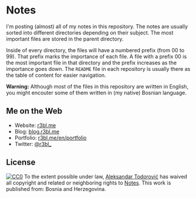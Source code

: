 # Notes

I'm posting (almost) all of my notes in this repository. The notes are usually sorted into different directories depending on their subject. The most important files are stored in the parent directory.

Inside of every directory, the files will have a numbered prefix (from 00 to 99). That prefix marks the importance of each file. A file with a prefix 00 is the most important file in that directory and the prefix increases as the importance goes down. The `README` file in each repository is usually there as the table of content for easier navigation.

**Warning:** Although most of the files in this repository are written in English, you might encouter some of them written in (my native) Bosnian language.

## Me on the Web

* Website: [r3bl.me](https://r3bl.me)
* Blog: [blog.r3bl.me](https://blog.r3bl.me/)
* Portfolio: [r3bl.me/en/portfolio](https://r3bl.me/en/portfolio/)
* Twitter: [@r3bl_](https://twitter.com/r3bl_)

## License

[![CC0](http://i.creativecommons.org/p/zero/1.0/88x31.png)](https://creativecommons.org/publicdomain/zero/1.0/) To the extent possible under law, [Aleksandar Todorović](https://r3bl.me) has waived all copyright and related or neighboring rights to [Notes](https://github.com/aleksandar-todorovic/notes/). This work is published from: Bosnia and Herzegovina.

